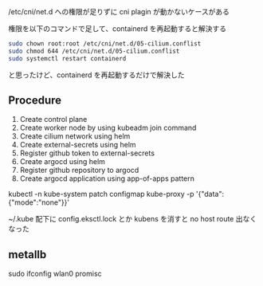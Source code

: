 /etc/cni/net.d への権限が足りずに cni plagin が動かないケースがある

権限を以下のコマンドで足して、containerd を再起動すると解決する

```bash
sudo chown root:root /etc/cni/net.d/05-cilium.conflist
sudo chmod 644 /etc/cni/net.d/05-cilium.conflist
sudo systemctl restart containerd
```

と思ったけど、containerd を再起動するだけで解決した

## Procedure

1. Create control plane
2. Create worker node by using kubeadm join command
3. Create cilium network using helm
4. Create external-secrets using helm
5. Register github token to external-secrets
6. Create argocd using helm
7. Register github repository to argocd
8. Create argocd application using app-of-apps pattern

kubectl -n kube-system patch configmap kube-proxy -p '{"data":{"mode":"none"}}'

~/.kube 配下に config.eksctl.lock とか kubens を消すと no host route 出なくなった

## metallb

sudo ifconfig wlan0 promisc
